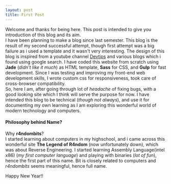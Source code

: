 ```yaml
---
layout: post
title: First Post
---
```

Welcome and thanks for being here. This post is intended to give you introduction of this blog and its aim.  
I have been planning to make a blog since last semester. This blog is the result of my second successful attempt, though first attempt was a big failure as i used a template and it wasn't very interesting. The design of this blog is inspired from a youtube channel [Devtips](https://www.youtube.com/channel/UCyIe-61Y8C4_o-zZCtO4ETQ) and various blogs which i found using google search. I have coded this website from scratch using **Jade** (_didn't like it much_) as HTML template, **Sass** for CSS, and **Gulp** for fast development. Since I was testing and improving my front-end web development skills, I wrote custom css for responsiveness, took care of cross-browser compatibility.  
So, here I am, after going through lot of _headache_ of fixing bugs, with a good looking site which I think will serve the purpose for now. I have intended this blog to be technical (_though not always_), and use it for documenting my own learning as I am exploring this wonderful world of modern technology and computers.  
#### Philosophy behind Name?
Why **r4ndombits**?  
I started learning about computers in my highschool, and i came across this wonderful site **The Legend of R4ndom** (now unfortunately down), which was about Reverse Engineering. I started learning Assembly Language(intel x86) (_my first computer language_) and playing with binaries (_lot of fun_), hence the first part of this name. Bit is closely related to computers and _r4ndombits_ seems meaningful, hence full name.

Happy New Year!!
